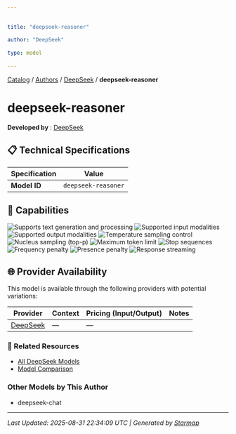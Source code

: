 ```yaml
---
  
  
title: "deepseek-reasoner"
  
author: "DeepSeek"
  
type: model
  
---
```

  
  
  
[Catalog](../../../..) / [Authors](../../..) / [DeepSeek](../..) / **deepseek-reasoner**
  
  
# deepseek-reasoner
  
**Developed by**
: 
[DeepSeek](../)
  
  
## 📋 Technical Specifications
  
| Specification | Value |
|---------|---------|
| **Model ID** | `deepseek-reasoner` |

  
## 🎯 Capabilities
  
![Supports text generation and processing](https://img.shields.io/badge/text-✓-blue) ![Supported input modalities](https://img.shields.io/badge/input-text-teal) ![Supported output modalities](https://img.shields.io/badge/output-text-cyan) ![Temperature sampling control](https://img.shields.io/badge/temperature-core-red) ![Nucleus sampling (top-p)](https://img.shields.io/badge/top__p-core-red) ![Maximum token limit](https://img.shields.io/badge/max__tokens-core-blue) ![Stop sequences](https://img.shields.io/badge/stop-core-blue) ![Frequency penalty](https://img.shields.io/badge/frequency__penalty-core-purple) ![Presence penalty](https://img.shields.io/badge/presence__penalty-core-purple) ![Response streaming](https://img.shields.io/badge/streaming-✓-cyan)
  
  
## 🌐 Provider Availability
  
This model is available through the following providers with potential variations:
  
  
| Provider | Context | Pricing (Input/Output) | Notes |
|---------|---------|---------|---------|
| [DeepSeek](../../../providers/deepseek/models/deepseek-reasoner.md) | — | — |  |

  
### 🔗 Related Resources
  
- [All DeepSeek Models](../)
- [Model Comparison](../../../../models/)
  
  
### Other Models by This Author
  
- deepseek-chat
  
---
*Last Updated: 2025-08-31 22:34:09 UTC | Generated by [Starmap](https://github.com/agentstation/starmap)*